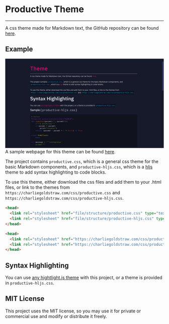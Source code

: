 # Productive Theme
----
A css theme made for Markdown text, the GitHub repository can be found [here](https://github.com/CGoldstraw/Productive-Markdown-CSS).
## Example
![Example Webpage](assets/example.png)
A sample webpage for this theme can be found [here](https://www.charliegoldstraw.com/projects/productive).

The project contains `productive.css`, which is a general css theme for the basic Markdown components, and `productive-hljs.css`, which is a [hljs](https://highlightjs.org/) theme to add syntax highlighting to code blocks.

To use this theme, either download the css files and add them to your .html files, or link to the themes from `https://charliegoldstraw.com/css/productive.css` and `https://charliegoldstraw.com/css/productive-hljs.css`.
```html
<head>
  <link rel="stylesheet" href="file/structure/productive.css" type="text/css">
  <link rel="stylesheet" href="file/structure/productive-hljs.css" type="text/css">
</head>
```
```html
<head>
  <link rel="stylesheet" href="https://charliegoldstraw.com/css/productive.css" type="text/css">
  <link rel="stylesheet" href="https://charliegoldstraw.com/css/productive-hljs.css" type="text/css">
</head>
```

## Syntax Highlighting
You can use [any hightlight.js theme](https://highlightjs.org/static/demo/) with this project, or a theme is provided in `productive-hljs.css`.

## MIT License
This project uses the MIT license, so you may use it for private or commercial use and modify or distribute it freely.
